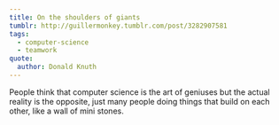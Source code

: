 ```yaml
---
title: On the shoulders of giants
tumblr: http://guillermonkey.tumblr.com/post/3282907581
tags:
  - computer-science
  - teamwork
quote:
  author: Donald Knuth
---
```


People think that computer science is the art of geniuses but the actual reality is the opposite, just many people doing things that build on each other, like a wall of mini stones.
